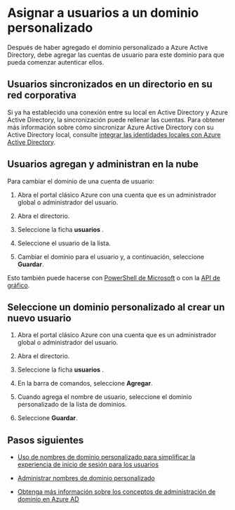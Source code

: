 <properties
    pageTitle="Asignar usuarios a un dominio personalizado en Azure Active Directory | Microsoft Azure"
    description="Cómo rellenar un dominio personalizado en Azure Active Directory con cuentas de usuario."
    services="active-directory"
    documentationCenter=""
    authors="jeffsta"
    manager="femila"
    editor=""/>

<tags
    ms.service="active-directory"
    ms.workload="identity"
    ms.tgt_pltfrm="na"
    ms.devlang="na"
    ms.topic="article"
    ms.date="10/04/2016"
    ms.author="curtand;jeffsta"/>

# <a name="assign-users-to-a-custom-domain"></a>Asignar a usuarios a un dominio personalizado

Después de haber agregado el dominio personalizado a Azure Active Directory, debe agregar las cuentas de usuario para este dominio para que pueda comenzar autenticar ellos.

## <a name="users-synced-in-from-a-directory-on-your-corporate-network"></a>Usuarios sincronizados en un directorio en su red corporativa

Si ya ha establecido una conexión entre su local en Active Directory y Azure Active Directory, la sincronización puede rellenar las cuentas. Para obtener más información sobre cómo sincronizar Azure Active Directory con su Active Directory local, consulte [integrar las identidades locales con Azure Active Directory](active-directory-aadconnect.md).

## <a name="users-added-and-managed-in-the-cloud"></a>Usuarios agregan y administran en la nube

Para cambiar el dominio de una cuenta de usuario:

1.  Abra el portal clásico Azure con una cuenta que es un administrador global o administrador del usuario.

2.  Abra el directorio.

3.  Seleccione la ficha **usuarios** .

4.  Seleccione el usuario de la lista.

5.  Cambiar el dominio para el usuario y, a continuación, seleccione **Guardar**.

Esto también puede hacerse con [PowerShell de Microsoft](https://msdn.microsoft.com/library/azure/e1ef403f-3347-4409-8f46-d72dafa116e0#BKMK_ManageDomains) o con la [API de gráfico](https://msdn.microsoft.com/Library/Azure/Ad/Graph/api/domains-operations).

## <a name="select-a-custom-domain-when-creating-a-new-user"></a>Seleccione un dominio personalizado al crear un nuevo usuario

1.  Abra el portal clásico Azure con una cuenta que es un administrador global o administrador del usuario.

2.  Abra el directorio.

3.  Seleccione la ficha **usuarios** .

4.  En la barra de comandos, seleccione **Agregar**.

5.  Cuando agrega el nombre de usuario, seleccione el dominio personalizado de la lista de dominios.

6.  Seleccione **Guardar**.

## <a name="next-steps"></a>Pasos siguientes

-   [Uso de nombres de dominio personalizado para simplificar la experiencia de inicio de sesión para los usuarios](active-directory-add-domain.md)

-   [Administrar nombres de dominio personalizado](active-directory-add-manage-domain-names.md)

-   [Obtenga más información sobre los conceptos de administración de dominio en Azure AD](active-directory-add-domain-concepts.md)
